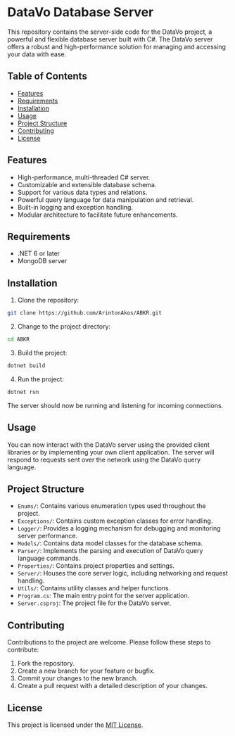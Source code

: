 ﻿# DataVo Database Server

This repository contains the server-side code for the DataVo project, a powerful and flexible database server built with C#. The DataVo server offers a robust and high-performance solution for managing and accessing your data with ease.

## Table of Contents

- [Features](#features)
- [Requirements](#requirements)
- [Installation](#installation)
- [Usage](#usage)
- [Project Structure](#project-structure)
- [Contributing](#contributing)
- [License](#license)

## Features

- High-performance, multi-threaded C# server.
- Customizable and extensible database schema.
- Support for various data types and relations.
- Powerful query language for data manipulation and retrieval.
- Built-in logging and exception handling.
- Modular architecture to facilitate future enhancements.

## Requirements

- .NET 6 or later
- MongoDB server

## Installation

1. Clone the repository:

```bash
git clone https://github.com/ArintonAkos/ABKR.git
```

2. Change to the project directory:

```bash
cd ABKR
```

3. Build the project:

```bash
dotnet build
```

4. Run the project:

```bash
dotnet run
```

The server should now be running and listening for incoming connections.

## Usage

You can now interact with the DataVo server using the provided client libraries or by implementing your own client application. The server will respond to requests sent over the network using the DataVo query language.

## Project Structure

- `Enums/`: Contains various enumeration types used throughout the project.
- `Exceptions/`: Contains custom exception classes for error handling.
- `Logger/`: Provides a logging mechanism for debugging and monitoring server performance.
- `Models/`: Contains data model classes for the database schema.
- `Parser/`: Implements the parsing and execution of DataVo query language commands.
- `Properties/`: Contains project properties and settings.
- `Server/`: Houses the core server logic, including networking and request handling.
- `Utils/`: Contains utility classes and helper functions.
- `Program.cs`: The main entry point for the server application.
- `Server.csproj`: The project file for the DataVo server.

## Contributing

Contributions to the project are welcome. Please follow these steps to contribute:

1. Fork the repository.
2. Create a new branch for your feature or bugfix.
3. Commit your changes to the new branch.
4. Create a pull request with a detailed description of your changes.

## License

This project is licensed under the [MIT License](LICENSE).